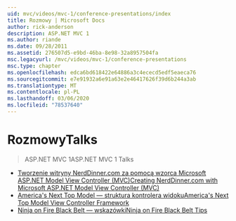 ```yaml
---
uid: mvc/videos/mvc-1/conference-presentations/index
title: Rozmowy | Microsoft Docs
author: rick-anderson
description: ASP.NET MVC 1
ms.author: riande
ms.date: 09/28/2011
ms.assetid: 276507d5-e9bd-46ba-8e98-32a8957504fa
msc.legacyurl: /mvc/videos/mvc-1/conference-presentations
msc.type: chapter
ms.openlocfilehash: edca6bd618422e64886a3c4ececd5edf5eaeca76
ms.sourcegitcommit: e7e91932a6e91a63e2e46417626f39d6b244a3ab
ms.translationtype: MT
ms.contentlocale: pl-PL
ms.lasthandoff: 03/06/2020
ms.locfileid: "78537640"
---
```

# <a name="talks"></a><span data-ttu-id="83d23-103">Rozmowy</span><span class="sxs-lookup"><span data-stu-id="83d23-103">Talks</span></span>

> <span data-ttu-id="83d23-104">ASP.NET MVC 1</span><span class="sxs-lookup"><span data-stu-id="83d23-104">ASP.NET MVC 1 Talks</span></span>

- [<span data-ttu-id="83d23-105">Tworzenie witryny NerdDinner.com za pomocą wzorca Microsoft ASP.NET Model View Controller (MVC)</span><span class="sxs-lookup"><span data-stu-id="83d23-105">Creating NerdDinner.com with Microsoft ASP.NET Model View Controller (MVC)</span></span>](creating-nerddinnercom-with-microsoft-aspnet-model-view-controller-mvc.md)
- [<span data-ttu-id="83d23-106">America's Next Top Model — struktura kontrolera widoku</span><span class="sxs-lookup"><span data-stu-id="83d23-106">America's Next Top Model View Controller Framework</span></span>](americas-next-top-model-view-controller-framework.md)
- [<span data-ttu-id="83d23-107">Ninja on Fire Black Belt — wskazówki</span><span class="sxs-lookup"><span data-stu-id="83d23-107">Ninja on Fire Black Belt Tips</span></span>](ninja-on-fire-black-belt-tips.md)
